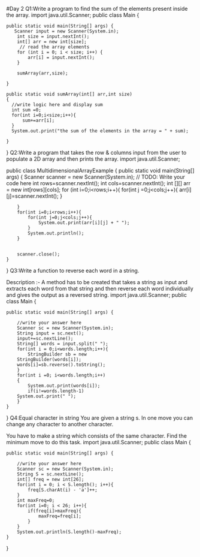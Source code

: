 #Day 2
Q1:Write a program to find the sum of the elements present inside the array.
import java.util.Scanner;
public class Main {

    public static void main(String[] args) {
       Scanner input = new Scanner(System.in);
        int size = input.nextInt();  
        int[] arr = new int[size];
         // read the array elements
        for (int i = 0; i < size; i++) {
            arr[i] = input.nextInt();
        }
        
        sumArray(arr,size);
        
    }
    
    public static void sumArray(int[] arr,int size)
    {
      //write logic here and display sum
      int sum =0;
      for(int i=0;i<size;i++){
          sum+=arr[i];
      }
      System.out.print("the sum of the elements in the array = " + sum);
     
    }
}
Q2:Write a program that takes the row & columns input from the user to populate a 2D array and then prints the array.
import java.util.Scanner;

public class MultidimensionalArrayExample {
    public static void main(String[] args) {
        Scanner scanner = new Scanner(System.in);
        // TODO: Write your code here
        int rows=scanner.nextInt();
        int cols=scanner.nextInt();
        int [][] arr = new int[rows][cols];
        for (int i=0;i<rows;i++){
            for(int j =0;j<cols;j++){
                arr[i][j]=scanner.nextInt();
            }

        }
        for(int i=0;i<rows;i++){
            for(int j=0;j<cols;j++){
                System.out.print(arr[i][j] + " ");
            }
            System.out.println();
        }
        
        
        scanner.close();
    }
}
  Q3:Write a function to reverse each word in a string.

Description :- A method has to be created that takes a string as input and extracts each word from that string and then reverse each word individually and gives the output as a reversed string. 
import java.util.Scanner;
public class Main {

    public static void main(String[] args) {

        //write your answer here
        Scanner sc = new Scanner(System.in);
        String input = sc.next();
        input+=sc.nextLine();
        String[] words = input.split(" ");
        for(int i = 0;i<words.length;i++){
            StringBuilder sb = new
        StringBuilder(words[i]);
        words[i]=sb.reverse().toString();
        }
        for(int i =0; i<words.length;i++)
        {
            System.out.print(words[i]);
            if(i!=words.length-1)
        System.out.print(" ");
        }
    }
}
Q4:Equal character in string
You are given a string s. In one move you can change any character to another character.

You have to make a string which consists of the same character. Find the minimum move to do this task.
import java.util.Scanner;
public class Main {

    public static void main(String[] args) {

        //write your answer here
        Scanner sc = new Scanner(System.in);
        String S = sc.nextLine();
        int[] freq = new int[26];
        for(int i = 0; i < S.length(); i++){
            freq[S.charAt(i) - 'a']++;
        }
        int maxFreq=0;
        for(int i=0; i < 26; i++){
            if(freq[i]>maxFreq){
                maxFreq=freq[i];
            }
        }
        System.out.println(S.length()-maxFreq);
    }
}
